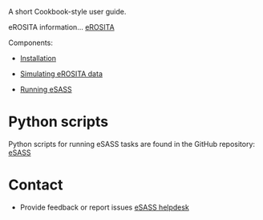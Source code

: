 A short Cookbook-style user guide.

eROSITA information... [eROSITA](http://www.mpe.mpg.de/eROSITA)

Components:
* [Installation](installation/install.md)

* [Simulating eROSITA data](simulating_data/overview.md)

* [Running eSASS](running_eSASS/overview.md)

# Python scripts

Python scripts for running eSASS tasks are found in the GitHub repository: [eSASS](https://github.com/amalyali/eSASS)

# Contact

- Provide feedback or report issues [eSASS helpdesk](eROSITA-helpdesk@mpe.mpg.de)

<!-- %enddocs -->
